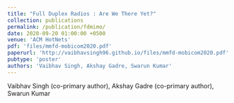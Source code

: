 ```yaml
---
title: "Full Duplex Radios : Are We There Yet?"
collection: publications
permalink: /publication/fdmimo/
date: 2020-09-20 01:00:00 +0500
venue: 'ACM HotNets'
pdf: 'files/mmfd-mobicom2020.pdf'
paperurl: 'http://vaibhavsingh96.github.io/files/mmfd-mobicom2020.pdf'
pubtype: 'poster'
authors: 'Vaibhav Singh, Akshay Gadre, Swarun Kumar'
---
```

Vaibhav Singh (co-primary author), Akshay Gadre (co-primary author), Swarun Kumar
